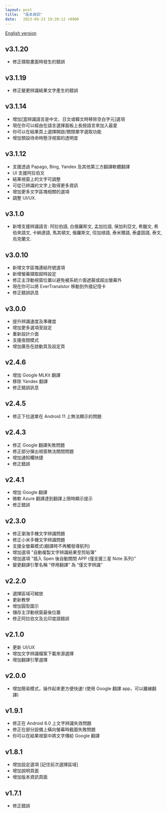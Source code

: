 ```yaml
---
layout: post
title:  "版本資訊"
date:   2023-09-23 19:20:12 +0900
---
```

[English version](./version_history.html)

## v3.1.20
- 修正擷取畫面時發生的錯誤

## v3.1.19
- 修正變更辨識結果文字產生的錯誤

## v3.1.14
- 增加[當辨識語言是中文、日文或韓文時移除空白字元]選項
- 現在你可以經由在語言選擇面板上長按語言來加入最愛
- 你可以在結果頁上選擇開啟/關閉單字選取功能
- 增加預設待命時懸浮視窗的透明度

## v3.1.12
- 支援透過 Papago, Bing, Yandex 及其他第三方翻譯軟體翻譯
- UI 支援阿拉伯文
- 結果視窗上的文字可調整
- 可從已辨識的文字上取得更多資訊
- 增加更多文字區塊相關的選項
- 調整 UI/UX.

## v3.1.0
- 新增支援辨識語言: 阿拉伯語, 白俄羅斯文, 孟加拉語, 保加利亞文, 希臘文, 希伯來語文, 卡納達語, 馬其頓文, 俄羅斯文, 佢加禄語, 泰米爾語, 泰盧固語, 泰文, 烏克蘭文.

## v3.0.10
- 新增文字區塊連結符號選項
- 新增螢幕擷取超時設定
- 修正主浮動視窗位置以避免被系統介面遮蔽或超出螢幕外
- 現在你可以將 EverTranalstor 移動到外接記憶卡
- 修正錯誤訊息

## v3.0.0
- 提升辨識速度及準確度
- 增加更多選項至設定
- 重新設計介面
- 支援夜間模式
- 增加廣告在啟動頁及設定頁

## v2.4.6
- 增加 Google MLKit 翻譯
- 移除 Yandex 翻譯
- 修正錯誤訊息

## v2.4.5
- 修正下拉選單在 Android 11 上無法顯示的問題

## v2.4.3
- 修正 Google 翻譯失敗問題
- 修正部分彈出視窗無法關閉問題
- 增加通知欄快捷
- 修正錯誤

## v2.4.1
- 增加 Google 翻譯
- 微軟 Azure 翻譯達到翻譯上限時顯示提示
- 修正錯誤

## v2.3.0
- 修正瀏海手機文字辨識問題
- 修正小米手機文字辨識問題
- 支援全螢幕模式(翻譯時不再觸發導航列)
- 增加選項 "自動複製文字辨識結果至剪貼簿"
- 增加選項 "插入 Spen 後自動關閉 APP (僅支援三星 Note 系列)"
- 變更翻譯引擎名稱 “停用翻譯” 為 “僅文字辨識”

## v2.2.0
- 選擇區域可縮放
- 更新教學
- 增加圓型圖示
- 儲存主浮動視窗最後位置
- 修正阿拉伯文及北印度語錯誤

## v2.1.0
- 更新 UI/UX
- 增加文字辨識檔案下載來源選擇
- 增加翻譯引擎選擇

## v2.0.0
- 增加簡易模式，操作起來更方便快速! (使用 Google 翻譯 app，可以離線翻譯)

## v1.9.1
- 修正在 Android 8.0 上文字辨識失效問題
- 修正在部分設備上橫向螢幕時截圖失敗問題
- 你可以在結果視窗中將文字傳給 Google 翻譯

## v1.8.1
- 增加設定選項 [記住前次選擇區域]
- 增加說明頁面
- 增加版本資訊頁面

## v1.7.1
- 修正錯誤

